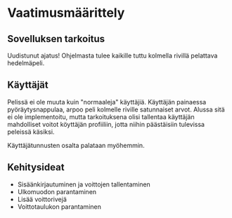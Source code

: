 # Vaatimusmäärittely

## Sovelluksen tarkoitus

Uudistunut ajatus!
Ohjelmasta tulee kaikille tuttu kolmella rivillä pelattava hedelmäpeli. 

## Käyttäjät

Pelissä ei ole muuta kuin "normaaleja" käyttäjiä.
Käyttäjän painaessa pyöräytysnappulaa, arpoo peli kolmelle riville satunnaiset arvot. 
Alussa sitä ei ole implementoitu, mutta tarkoituksena olisi tallentaa käyttäjän mahdolliset voitot köyttäjän profiiliin, jotta niihin päästäisiin tulevissa peleissä käsiksi.

Käyttäjätunnusten osalta palataan myöhemmin.

## Kehitysideat
* Sisäänkirjautuminen ja voittojen tallentaminen
* Ulkomuodon parantaminen
* Lisää voittorivejä
* Voittotaulukon parantaminen
